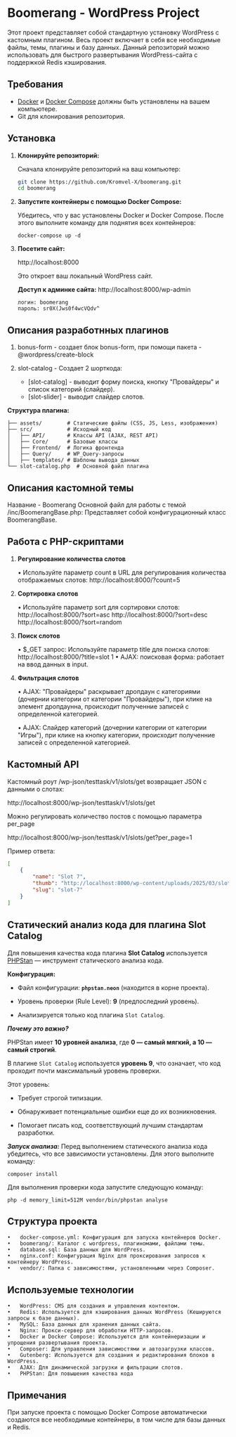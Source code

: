 # Boomerang - WordPress Project

Этот проект представляет собой стандартную установку WordPress с кастомным плагином. Весь проект включает в себя все необходимые файлы, темы, плагины и базу данных. Данный репозиторий можно использовать для быстрого развертывания WordPress-сайта с поддержкой Redis кэширования.


## Требования

- [Docker](https://www.docker.com/) и [Docker Compose](https://docs.docker.com/compose/) должны быть установлены на вашем компьютере.
- Git для клонирования репозитория.


## Установка

1. **Клонируйте репозиторий:**

    Сначала клонируйте репозиторий на ваш компьютер:
    
    ```bash
    git clone https://github.com/Kromvel-X/boomerang.git
    cd boomerang
     ```
 
2.	**Запустите контейнеры с помощью Docker Compose:**

    Убедитесь, что у вас установлены Docker и Docker Compose. После этого выполните команду для поднятия всех контейнеров:

    ```
    docker-compose up -d
    ```

3. **Посетите сайт:**

    http://localhost:8000
    
    Это откроет ваш локальный WordPress сайт.
    
    **Доступ к админке сайта:**
    http://localhost:8000/wp-admin 
    
    
    ```
    логин: boomerang
    пароль: sr0X(Jws0f4wcVQdv^
    ```

## Описания разработнных плагинов ##

1.  bonus-form - создает блок bonus-form, при помощи пакета - @wordpress/create-block 

2.  slot-catalog - Создает 2 шорткода: 
    
    - [slot-catalog] - выводит форму поиска, кнопку "Провайдеры" и список категорий (слайдер).
    - [slot-slider] - выводит слайдер слотов.

**Структура плагина:** 

    ├── assets/        # Статические файлы (CSS, JS, Less, изображения)
    ├── src/           # Исходный код
    │   ├── API/       # Классы API (AJAX, REST API)
    │   ├── Core/      # Базовые классы
    │   ├── Frontend/  # Логика фронтенда
    │   ├── Query/     # WP_Query-запросы
    │   ├── templates/ # Шаблоны вывода данных
    └── slot-catalog.php  # Основной файл плагина

## Описания кастомной темы ##
Название - Boomerang
Основной файл для работы с темой /inc/BoomerangBase.php:
Представляет собой конфигурационный класс BoomerangBase. 

## Работа с PHP-скриптами

1. **Регулирование количества слотов**

    •	Используйте параметр count в URL для регулирования количества отображаемых слотов:
    http://localhost:8000/?count=5


2. **Сортировка слотов**

    •	Используйте параметр sort для сортировки слотов:
    http://localhost:8000/?sort=asc
    http://localhost:8000/?sort=desc
    http://localhost:8000/?sort=random

3. **Поиск слотов**

    •	$_GET запрос: Используйте параметр title для поиска слотов: http://localhost:8000/?title=slot 1
    •	AJAX: поисковая форма: работает на ввод данных в input.

4. **Фильтрация слотов**

    •	AJAX: "Провайдеры" раскрывает дропдаун с категориями (дочернии категории от категории "Провайдеры"), при клике на элемент дропдаунна, происходит полученние записей с определенной категорией.
    
    •	AJAX: Слайдер категорий (дочернии категории от категории "Игры"), при клике на кнопку категории, происходит полученние записей с определенной категорией.


## Кастомный API ##

Кастомный роут /wp-json/testtask/v1/slots/get возвращает JSON с данными о слотах:

http://localhost:8000/wp-json/testtask/v1/slots/get


Можно регулировать количество постов с помощью параметра per_page

http://localhost:8000/wp-json/testtask/v1/slots/get?per_page=1


Пример ответа:
```json
[
    {
        "name": "Slot 7",
        "thumb": "http://localhost:8000/wp-content/uploads/2025/03/slot_2x.webp",
        "slug": "slot-7"
    }
]
```

## Статический анализ кода для плагина Slot Catalog

Для повышения качества кода плагина **Slot Catalog** используется [PHPStan](https://phpstan.org/) —  инструмент статического анализа кода.

**Конфигурация:**

- Файл конфигурации: **`phpstan.neon`** (находится в корне проекта).

- Уровень проверки (Rule Level): **9** (предпоследний уровень).

- Анализируется только код плагина `Slot Catalog`.

***Почему это важно?***

PHPStan имеет **10 уровней анализа**, где **0 — самый мягкий, а 10 — самый строгий**. 

В плагине `Slot Catalog` используется **уровень 9**, что означает, что код проходит почти максимальный уровень проверки. 

Этот уровень:

- Требует строгой типизации.

- Обнаруживает потенциальные ошибки еще до их возникновения.

- Помогает писать код, соответствующий лучшим стандартам разработки.

***Запуск анализа:***
Перед выполнением статического анализа кода убедитесь, что все зависимости установлены. Для этого выполните команду:
```
composer install
```

Для выполнения проверки кода запустите следующую команду:
```
php -d memory_limit=512M vendor/bin/phpstan analyse   
```
    
## Структура проекта

    •	docker-compose.yml: Конфигурация для запуска контейнеров Docker.
    •	boomerang/: Каталог с wordpress, плагиномами, файлами темы.
    •	database.sql: База данных для WordPress.
    •	nginx.conf: Конфигурация Nginx для проксирования запросов к контейнеру WordPress.
    •	vendor/: Папка с зависимостями, установленными через Composer.

    
## Используемые технологии

    •	WordPress: CMS для создания и управления контентом.
    •	Redis: Используется для кэширования данных WordPress (Кешируются запросы к базе данных).
    •	MySQL: База данных для хранения данных сайта.
    •	Nginx: Прокси-сервер для обработки HTTP-запросов.
    •	Docker и Docker Compose: Используются для контейнеризации и упрощения развертывания проекта.
    •	Composer: Для управления зависимостями и автозагрузки классов.
    •	Gutenberg: Используется для создания и редактирования блоков в WordPress.
    •	AJAX: Для динамической загрузки и фильтрации слотов.
    •	PHPStan: Для повышения качества кода


## Примечания
При запуске проекта с помощью Docker Compose автоматически создаются все необходимые контейнеры, в том числе для базы данных и Redis.